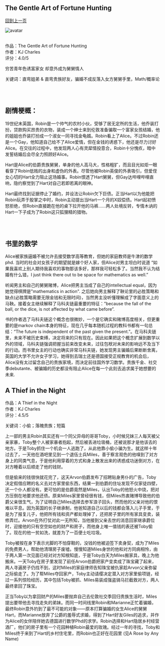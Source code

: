 ## The Gentle Art of Fortune Hunting
[回到上一页](https://boheme13.github.io/books/)  &nbsp;&nbsp;

![avatar](https://unofficed.com/wp-content/uploads/2023/11/Markov-chain-unofcied-1024x759.png)
<br>
<br>

<!-- 
romance: True
-->

作品：The Gentle Art of Fortune Hunting <br>
作者：KJ Charles <br>
评分：4.0/5 <br>

穷苦青年色诱富家女 却意外成为舅舅情人

关键词：直弯姐弟 & 直弯贵族好友，骗婚不成反落入女方舅舅手里，Math/概率论

<br>
<br>

## 剧情梗概：
19世纪末英国，Robin是一个帅气的农村小伙，受够了居无定所的生活，他乔装打扮，贷款购买昂贵的衣物，装成一个绅士来到伦敦准备骗取一个富家女孩结婚，他的姐姐也乔装打扮成一个淑女一同寻找金龟婿。Robin看上了Alice。不过Robin还是一个Gay，他知道自己给不了Alice爱情，但在金钱的诱惑下，他还是尽力讨好Alice。在交往的过程中，他发现两人心有灵犀情投意合，Robin十分愧疚，暗中发誓结婚后会尽全力照顾好Alice。

Hart是Alice的伯爵贵族舅舅，单身的他人高马大，性格粗犷，而且目光如炬一眼看穿了Robin低贱的出身和虚伪的外表。尽管他被Robin英俊的外表吸引，但爱侄女心切的Hart全力阻止这场婚事。Robin恨透了Hart舅舅，但Gay达哔哩哔哩直响，隐约察觉到了Hart对自己若即若离的眼神。

Hart最终找到证据停止了婚约，并设法让Robin欠下巨债。正当Hart以为他能把Robin玩弄于股掌之中时，Robin主动提出当Hart一个月的X奴偿债。Hart起初愤怒拒绝，但Robin直接跪在他的桌下拉开他的马裤……两人处境反转，专情木讷的Hart一下子成为了Robin这只狐狸精的猎物。

<br>
<br>

## 书里的数学
Alice被家族逼婚不被允许去接受数学高等教育，但她的家庭教师是牛津的数学phd. 当时的社会对女孩子的期望就是嫁个好人家，但Alice对男主坦白时说道 “如果我喜欢上别人期待我喜欢的事物那该多好，那样我可轻松多了。当然我不认为结婚有什么错，I just think there out to be space for mathematics as well.”

听闻男主和自己的舅舅赌博，Alice把男主当成了自己的intellectual equal，因为她觉得棋牌是"mathematics in action". 之后她向男主解释了鞅论里的必胜策略和缺点(必胜策略需要无限金钱和无限时间)，当然男主没听懂理解成了字面意义上的马鞅。接着女主继续解释了马科夫链最重要的特征：”because the fall of the ball, or the dice, is not affected by what came before”. 

书的作者选了马科夫链这个概念也很微妙，一个是它确实和赌博高度相关，但更重要的是markov chain本身的特征，现在几乎每本随机过程的教科书都有一句总结：“The future is independent of the past given the present.”。在马科夫链里，未来不被历史束缚，决定将来的只有现在。因此如果把这个概念扩展到数学以外的领域，马科夫链强调把握当前来改变未来，过往包袱对未来的影响远不及当下的行动。而书里女主的行动也确实非常马科夫链，她发现男主骗婚后果断断舍离，英国的大学不允许女子学习，她得到去瑞士还是德国接受正规教育的机会后，Alice没有太过留念自己的贵族家境，而决定前往国外学习数学。贵族千金、社交季debutante、被骗婚的历史都没有阻止Alice在每一个此刻去追求属于她想要的未来. 

## A Thief in the Night

作品：A Thief in the Night<br>
作者：KJ Charles<br>
评分：4.5/5<br>

关键词：小偷；落魄贵族；短篇

上一部的男主Robin其实还有一个同父异母的哥哥Toby，小时候兄妹三人每天被父亲家暴，Toby整个人被家暴者抱起，然后被丢进垃圾桶，还被说那才是他该去的地方。于是Toby抓住一个机会一人逃跑了，从此他靠小偷小骗为生。就这样十年过去了，一天他在酒吧里见到一个退伍士兵Miles，善于察言观色的他嗅到了对方身上的同类气息，于是他利用穿着的方式和身上散发出来的诱惑成功迷倒对方，在对方睡着以后顺走了他的钱财。

但是偷来的钱很快就花完了，这天Arvon伯爵发布了招聘贴身男仆的广告，Toby决定假借应聘的名义去对方家里偷东西，结果一到伯爵的住址发现不仅家徒四壁，还一个仆人都没有。更可怕的是伯爵竟然是Miles，认出Toby的他怒火中烧，把对方压倒在地要求他还债。原来Miles家里曾经很有钱，但Miles热衷赌博导致他的伯爵父亲很生气，为了证明自己Miles选择去参军浪子回头，然而他的父亲对他的恨难以平息。因为英国的长子继承制，他爸知道自己以后的钱都会落入儿子手里，于是为了报复儿子，他把所有钱和资产都处理掉了，还把房子里的所有家具变卖，装修弄烂。Arvon在外打仗对此一无所知，当他接到父亲去世的消息回家继承爵位时，迎接他的只有空空如也的财产和房子，而他身上唯一值钱的表还被Toby偷了。现在的他一贫如洗，就差为了一百便士吃垃圾。

Toby被按在身下表示光脚的不怕穿鞋的，没钱的他被迫签下卖身契，成为了Miles的免费男人，帮助他清理房子废墟。慢慢知道Miles身世的他和对方同病相怜，由于两人第一次见面已经对对方知根知底，于是Toby白天为Miles搬家具，晚上为他搬床。一天Toby在房子里发现了前任Arvon伯爵把家产变卖成了珠宝藏了起来，两人寻遍房子仍找不到，这时Miles的家庭律师告知珠宝被仇家趁Arvon父亲弥留之际偷走了。为了帮Miles夺回家产，Toby主动请缨决定潜入对方家里偷项链，经过一系列惊险经历，其中包括Toby被抓、Miles易装成强盗骑马拦截救对方，两人最终拿回了珠宝。

正当Toby以为拿回财产的Miles要抛弃自己去伦敦社交季回归贵族生活时，Miles提出要带他去寻找走失的弟妹。而同一时间线里Robin和Marianne正忙着骗婚，最终Robin意外钓到了最不可能的对象——原本打算骗婚的女生Alice的舅舅Hart，而Marianne放弃了公爵的羞辱式求婚，得到了Hart好友Giles的追求，并作为Alice的女伴陪伴她去德国进行数学Phd的求学。Robin选择和Hart隐居乡村经营酒厂，他们的房子里有一个花园种植Robin最爱的玫瑰。经过一年的寻找，Toby和Miles终于来到了Hart的乡村住宅里，而Robin也正好在花园里 (见A Rose by Any Name)